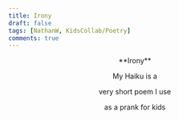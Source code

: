 ```yaml
---
title: Irony
draft: false
tags: [NathanW, KidsCollab/Poetry]
comments: true
---
```


<center>**Irony**

My Haiku is a

very short poem I use

as a prank for kids</center>
